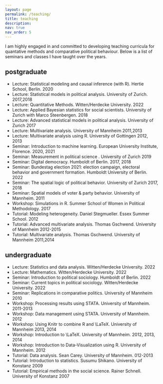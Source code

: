```yaml
---
layout: page
permalink: /teaching/
title: teaching
description: 
nav: true
nav_order: 5
---
```


I am highly engaged in and committed to developing teaching curricula for  quantative methods and comparative political behaviour. Below is a list of seminars and classes I have taught over the years.

## postgraduate

- Lecture: Statistical modeling and causal inference (with R).  Hertie School, Berlin.  2020	
- Lecture: Statistical models in political analysis.  University of Zurich.  2017,2018
- Lecture: Quantitative Methods.  Witten/Herdecke University.  2022
- Lecture: Applied Bayesian statistics for social scientists.  University of Zurich with Marco Steenbergen. 2018
- Lecture: Advanced statistical models in political analysis.  University of Zurich 2017
- Lecture: Multivariate analysis.  University of Mannheim 2011,2013
- Lecture: Multivariate analysis using R.  University of Gottingen 2012, 2013
- Seminar: Introduction to machine learning.  European University Institute, Florence.  2020, 2021
- Seminar: Measurement in political science . University of Zurich 2019
- Seminar: Digital democracy. Humboldt  of Berlin.  2017, 2018
- Seminar: Bundestag election 2021: election campaign, electoral behavior and government formation. Humboldt University  of Berlin.  2022
- Seminar: The spatial logic of political behavior. University of Zurich 2017, 2018
- Seminar: Spatial models of voter \& party behavior. University of Mannheim. 2011
- Workshop: Simulations in R. Summer School of Women in Political Methodology. 2017
- Tutorial: Modeling heterogeneity.  Daniel Stegmueller. Essex Summer School. 2012
- Tutorial: Advanced multivariate analysis. Thomas Gschwend. University of Mannheim 2012-2015
- Tutorial: Multivariate analysis. Thomas Gschwend.  University of Mannheim 2011,2014

## undergraduate

- Lecture: Statistics and data analysis.  Witten/Herdecke University.  2022
- Lecture: Mathematics.  Witten/Herdecke University.  2022
- Seminar: Introduction to political sociology. Humboldt  of Berlin.  2022
- Seminar: Current topics in political sociology. Witten/Herdecke University.  2022
- Seminar: Replications in comparative politics.  University of Mannheim 2010  
- Workshop: Processing results using STATA. University of Mannheim. 2011-2013
- Workshop: Data management using STATA.  University of Mannheim. 2012
- Workshop: Using Knitr to combine R and \LaTeX. University of Mannheim 2013, 2014 
- Workshop: Introduction to \LaTeX. University of Mannheim. 2012, 2013, 2014
- Workshop: Introduction to Data-Visualization using R. University of Mannheim. 2012
- Tutorial: Data analysis. Sean Carey.  University of Mannheim. 012-2013 
- Tutorial: Introduction to statistics.  Susumu Shikano. University of Konstanz 2009             
- Tutorial: Empirical methods in the social science. Rainer Schnell. University of Konstanz 2007 

